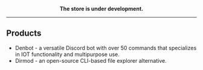 <p align="center"> 
  <b> The store is under development. </b> 
</p>

<hr>
<h2> Products </h2>
<ul> 
  <li> Denbot - a versatile Discord bot with over 50 commands that specializes in IOT functionality and multipurpose use. </li>
  <li> Dirmod - an open-source CLI-based file explorer alternative. </li>
</ul>
